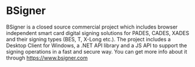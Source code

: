 # BSigner

BSigner is a closed source commercial project which includes browser independent smart card digital signing solutions for PADES, CADES, XADES and their signing types (BES, T, X-Long etc.). The project includes a Desktop Client for Windows, a .NET API library and a JS API to support the signing operations in a fast and secure way. You can get more info about it through https://www.bsigner.com
